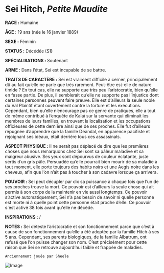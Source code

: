 # Sei Hitch, *Petite Maudite*

**RACE :** Humaine

**ÂGE :** 19 ans (née le 16 janvier 1889)

**SEXE :** Féminin

**STATUS :** Décédée (S1)

**SPÉCIALISATIONS :** Soutenant

**ARME :** Dans l’état, Sei est incapable de se battre.

**TRAITS DE CARACTÈRE :** Sei est vraiment difficile à cerner, principalement dû au fait qu’elle ne parle que très rarement. Peut-être est-elle de nature timide ? En tout cas, elle ne supporte que très peu l’aristocratie, bien qu’elle en fasse partie. De plus, il semblerait qu’elle ne supporte pas l’injustice dont certaines personnes peuvent faire preuve. Elle est d’ailleurs la seule noble du Val Plaintif étant ouvertement contre la torture et les exécutions. Cependant, bien qu’elle n’encourage pas ce genre de pratiques, elle a tout de même contribué à l’enquête de Kalaï sur la servante qui éliminait les membres de leurs familles, en trouvant la localisation et les occupations officieuses de cette dernière ainsi que de ses proches. Elle fut d’ailleurs répugnée d’apprendre que la famille Deandal, en apparence pacifiste et rejoignant ses idéaux, était derrière tous ces assassinats.

**ASPECT PHYSIQUE :** Il ne serait pas déplacé de dire que les premières choses que nous remarquons chez Sei sont sa pâleur maladive et sa maigreur abusive. Ses yeux sont dépourvus de couleur éclatante, juste sertis d’un gris pâle. Persuadée qu’elle pourrait bien mourir de sa maladie à tout moment, elle porte toujours des habits noirs et une Aegis noire dans les cheveux, afin que l’on n’ait pas à toucher à son cadavre lorsque ça arrivera.

**POUVOIR :** Sei peut décupler par dix sa puissance à chaque fois que l’un de ses proches trouve la mort. Ce pouvoir est d’ailleurs la seule chose qui ait permis à son corps de la maintenir en vie aussi longtemps. Ce pouvoir s’active automatiquement, Sei n’a pas besoin de savoir ni quelle personne est morte ni à quelle point cette personne était proche d’elle. Ce pouvoir s'est activé 38 fois avant qu'elle ne décède.

**INSPIRATIONS :** /

**NOTES :** Sei déteste l’aristocratie et son fonctionnement parce que c’est à cause de son fonctionnement qu’elle a été adoptée par la famille Hitch à ses 5 ans. Cependant, ses parents biologiques, de la famille Albatrum, ont refusé que l’on puisse changer son nom. C’est précisément pour cette raison que Sei se retrouve aujourd’hui faible et frappée de maladies.

`Anciennement jouée par Sheele`

![Image](https://data.enyxia.fr/images/characters/enyxiazero/sei.jpg)

